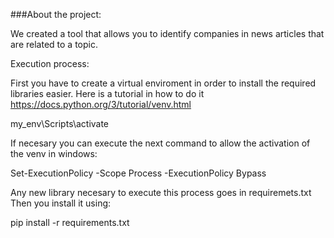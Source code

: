 ###About the project:

We created a tool that allows you to identify companies in news articles that are related to a topic. 

Execution process:

First you have to create a virtual enviroment in order to install the required libraries easier.
Here is a tutorial in how to do it https://docs.python.org/3/tutorial/venv.html

my_env\Scripts\activate

If necesary you can execute the next command to allow the activation of the venv in windows:

Set-ExecutionPolicy -Scope Process -ExecutionPolicy Bypass  

Any new library necesary to execute this process goes in requiremets.txt
Then you install it using:
    
pip install -r requirements.txt